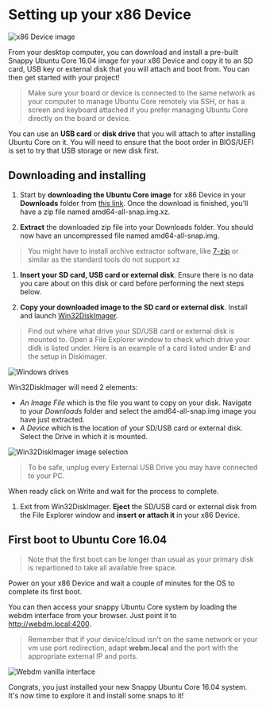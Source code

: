 # Setting up your x86 Device

![x86 Device image](https://raw.githubusercontent.com/ubuntu-core/snappy-dev-website/master/src/img/devices/baremetal.png "x86 Device image")

From your desktop computer, you can download and install a pre-built Snappy Ubuntu Core 16.04 image for your x86 Device and copy it to an SD card, USB key or external disk that you will attach and boot from. You can then get started with your project!

> Make sure your board or device is connected to the same network as your computer to manage Ubuntu Core remotely via SSH, or has a screen and keyboard attached if you prefer managing Ubuntu Core directly on the board or device.

You can use an **USB card** or **disk drive** that you will attach to after installing Ubuntu Core on it.
You will need to ensure that the boot order in BIOS/UEFI is set to try that USB storage or new disk first.


## Downloading and installing

1. Start by **downloading the Ubuntu Core image** for x86 Device in your **Downloads** folder from [this link](http://people.canonical.com/~mvo/all-snaps/amd64-all-snap.img.xz).
Once the download is finished, you’ll have a zip file named amd64-all-snap.img.xz.

1. **Extract** the downloaded zip file into your Downloads folder. You should now have an uncompressed file named amd64-all-snap.img.
> You might have to install archive extractor software, like [7-zip](http://www.7-zip.org/) or similar as the standard tools do not support xz

1. **Insert your SD card, USB card or external disk**. Ensure there is no data you care about on this disk or card before performing the next steps below.

1. **Copy your downloaded image to the SD card or external disk**. Install and launch [Win32DiskImager](http://sourceforge.net/projects/win32diskimager/files/latest/download).
 > Find out where what drive your SD/USB card or external disk is mounted to. Open a File Explorer window to check which drive your didk is listed under.  Here is an example of a card listed under **E:** and the setup in Diskimager.

 ![Windows drives](https://raw.githubusercontent.com/ubuntu-core/snappy-dev-website/master/src/img/setup/windows-drives.png)

  Win32DiskImager will need 2 elements:
   * *An Image File* which is the file you want to copy on your disk. Navigate to your *Downloads* folder and select the amd64-all-snap.img image you have just extracted.
   * *A Device* which is the location of your SD/USB card or external disk. Select the Drive in which it is mounted.

   ![Win32DiskImager image selection](https://raw.githubusercontent.com/ubuntu-core/snappy-dev-website/master/src/img/setup/windows-diskimager-setup.png)

  > To be safe, unplug every External USB Drive you may have connected to your PC.

  When ready click on Write and wait for the process to complete.

1. Exit from Win32DiskImager. **Eject** the SD/USB card or external disk from the File Explorer window and **insert or attach it** in your x86 Device.

## First boot to Ubuntu Core 16.04

> Note that the first boot can be longer than usual as your primary disk is repartioned to take all available free space.

Power on your x86 Device and wait a couple of minutes for the OS to complete its first boot.

You can then access your snappy Ubuntu Core system by loading the webdm interface from your browser. Just point it to
http://webdm.local:4200.

> Remember that if your device/cloud isn't on the same network or your vm use port redirection, adapt **webm.local** and
> the port with the appropriate external IP and ports.

![Webdm vanilla interface](https://raw.githubusercontent.com/ubuntu-core/snappy-dev-website/master/src/img/setup/webdm.png)



Congrats, you just installed your new Snappy Ubuntu Core 16.04 system. It's now time to explore it and
install some snaps to it!
